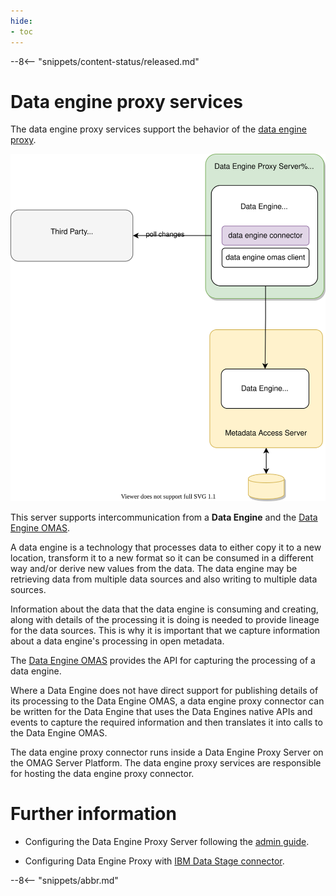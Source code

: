 ```yaml
---
hide:
- toc
---
```


<!-- SPDX-License-Identifier: CC-BY-4.0 -->
<!-- Copyright Contributors to the ODPi Egeria project 2020. -->

--8<-- "snippets/content-status/released.md"

# Data engine proxy services

The data engine proxy services support the behavior of the [data engine proxy](/egeria-docs/concepts/data-engine-proxy).

![Figure 1 - Data Engine Proxy Server](data-engine-proxy-server.svg)

This server supports intercommunication from a **Data Engine** and
the [Data Engine OMAS](/egeria-docs/services/omas/data-engine/overview).

A data engine is a technology that processes data to either copy it to a new location,
transform it to a new format so it can be consumed in a different way and/or
derive new values from the data.  The data engine may be retrieving data from
multiple data sources and also writing to multiple data sources.

Information about the data that the data engine is consuming and creating, along with
details of the processing it is doing is needed to provide lineage for the
data sources.  This is why it is important that we capture information about a data engine's
processing in open metadata.

The [Data Engine OMAS](/egeria-docs/services/omas/data-engine/overview) provides the API for capturing the processing of a
data engine.

Where a Data Engine does not have direct support for publishing details of its processing to the
Data Engine OMAS, a data engine proxy connector can be written for the Data Engine that
uses the Data Engines native APIs and events to capture the required 
information and then translates it into calls to the Data Engine OMAS.

The data engine proxy connector runs inside a Data Engine Proxy Server
on the OMAG Server Platform.  The data engine proxy services are 
responsible for hosting the data engine proxy connector.

# Further information

- Configuring the Data Engine Proxy Server following the [admin guide](/egeria-docs/guides/admin/servers/configuring-a-data-engine-proxy-server/).

- Configuring Data Engine Proxy with [IBM Data Stage connector](https://github.com/odpi/egeria-connector-ibm-information-server/tree/master/datastage-adapter).

--8<-- "snippets/abbr.md"